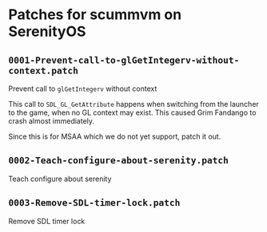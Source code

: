 # Patches for scummvm on SerenityOS

## `0001-Prevent-call-to-glGetIntegerv-without-context.patch`

Prevent call to `glGetIntegerv` without context

This call to `SDL_GL_GetAttribute` happens when switching from the
launcher to the game, when no GL context may exist. This caused Grim
Fandango to crash almost immediately.

Since this is for MSAA which we do not yet support, patch it out.

## `0002-Teach-configure-about-serenity.patch`

Teach configure about serenity


## `0003-Remove-SDL-timer-lock.patch`

Remove SDL timer lock


